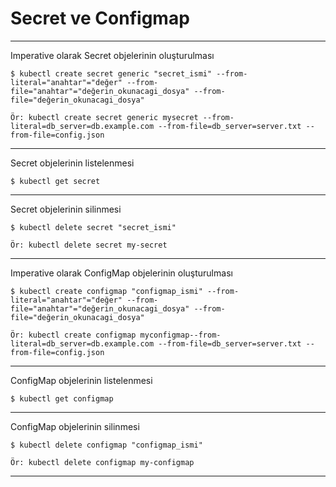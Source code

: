# Secret ve Configmap
***
Imperative olarak Secret objelerinin oluşturulması

```
$ kubectl create secret generic "secret_ismi" --from-literal="anahtar"="değer" --from-file="anahtar"="değerin_okunacagi_dosya" --from-file="değerin_okunacagi_dosya"

Ör: kubectl create secret generic mysecret --from-literal=db_server=db.example.com --from-file=db_server=server.txt --from-file=config.json
```
***
Secret objelerinin listelenmesi

```
$ kubectl get secret
```
***
Secret objelerinin silinmesi

```
$ kubectl delete secret "secret_ismi"

Ör: kubectl delete secret my-secret
```
***
Imperative olarak ConfigMap objelerinin oluşturulması

```
$ kubectl create configmap "configmap_ismi" --from-literal="anahtar"="değer" --from-file="anahtar"="değerin_okunacagi_dosya" --from-file="değerin_okunacagi_dosya"

Ör: kubectl create configmap myconfigmap--from-literal=db_server=db.example.com --from-file=db_server=server.txt --from-file=config.json
```
***
ConfigMap objelerinin listelenmesi

```
$ kubectl get configmap
```
***
ConfigMap objelerinin silinmesi

```
$ kubectl delete configmap "configmap_ismi"

Ör: kubectl delete configmap my-configmap
```
***